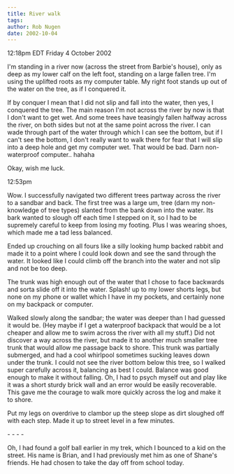 ```yaml
---
title: River walk
tags: 
author: Rob Nugen
date: 2002-10-04
---
```


<p class=date>12:18pm EDT Friday 4 October 2002</p>

<p>I'm standing in a river now (across the street from Barbie's
house), only as deep as my lower calf on the left foot, standing on a
large fallen tree.  I'm using the uplifted roots as my computer table.
My right foot stands up out of the water on the tree, as if I
conquered it.</p>

<p>If by conquer I mean that I did not slip and fall into the water,
then yes, I conquered the tree.  The main reason I'm not across the
river by now is that I don't want to get wet.  And some trees have
teasingly fallen halfway across the river, on both sides but not at
the same point across the river.  I can wade through part of the water
through which I can see the bottom, but if I can't see the bottom, I
don't really want to walk there for fear that I will slip into a deep
hole and get my computer wet.  That would be bad.  Darn non-waterproof
computer..  hahaha</p>

<p>Okay, wish me luck.</p>

<p class=date>12:53pm</p>

<p>Wow.  I successfully navigated two different trees partway across
the river to a sandbar and back.  The first tree was a large um, tree
(darn my non-knowledge of tree types) slanted from the bank down into
the water.  Its bark wanted to slough off each time I stepped on it,
so I had to be supremely careful to keep from losing my footing.  Plus
I was wearing shoes, which made me a tad less balanced.</p>

<p>Ended up crouching on all fours like a silly looking hump backed
rabbit and made it to a point where I could look down and see the sand
through the water.  It looked like I could climb off the branch into
the water and not slip and not be too deep.</p>

<p>The trunk was high enough out of the water that I chose to face
backwards and sorta slide off it into the water.  Splash! up to my
lower shorts legs, but none on my phone or wallet which I have in my
pockets, and certainly none on my backpack or computer.</p>

<p>Walked slowly along the sandbar; the water was deeper than I had
guessed it would be.  (Hey maybe if I get a waterproof backpack that
would be a lot cheaper and allow me to swim across the river with all
my stuff.)  Did not discover a way across the river, but made it to
another much smaller tree trunk that would allow me passage back to
shore.  This trunk was partially submerged, and had a cool whirlpool
sometimes sucking leaves down under the trunk.  I could not see the
river bottom below this tree, so I walked super carefully across it,
balancing as best I could.  Balance was good enough to make it without
falling.  Oh, I had to psych myself out and play like it was a short
sturdy brick wall and an error would be easily recoverable.  This gave
me the courage to walk more quickly across the log and make it to
shore.</p>

<p>Put my legs on overdrive to clambor up the steep slope as dirt
sloughed off with each step.  Made it up to street level in a few
minutes.</p>

<p>- - - -</p>

<p>Oh, I had found a golf ball earlier in my trek, which I bounced to
a kid on the street.  His name is Brian, and I had previously met him
as one of Shane's friends.  He had chosen to take the day off from
school today.</p>


